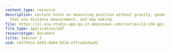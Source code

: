 ```yaml
---
content_type: resource
description: Lecture notes on measuring position without gravity, geometric systems
  that use distance measurement, and map making.
file: https://ol-ocw-studio-app-qa.s3.amazonaws.com/courses/12-s56-gps-where-are-you-fall-2008/cb3759ca56934b048224e7fcada1ba42_12s56_sem03.pdf
file_type: application/pdf
resourcetype: Document
title: Seminar 3
uid: cb3759ca-5693-4b04-8224-e7fcada1ba42
---
```

